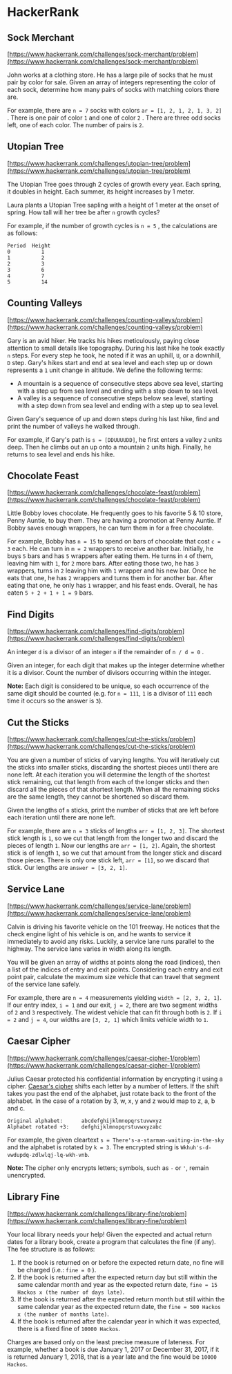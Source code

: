 # HackerRank

## Sock Merchant

[https://www.hackerrank.com/challenges/sock-merchant/problem](https://www.hackerrank.com/challenges/sock-merchant/problem)

John works at a clothing store. He has a large pile of socks that he must pair by color for sale. Given an array of integers representing the color of each sock, determine how many pairs of socks with matching colors there are.

For example, there are `n = 7` socks with colors `ar = [1, 2, 1, 2, 1, 3, 2]` . There is one pair of color `1` and one of color `2` . There are three odd socks left, one of each color. The number of pairs is `2`.

## Utopian Tree

[https://www.hackerrank.com/challenges/utopian-tree/problem](https://www.hackerrank.com/challenges/utopian-tree/problem)

The Utopian Tree goes through 2 cycles of growth every year. Each spring, it doubles in height. Each summer, its height increases by 1 meter.

Laura plants a Utopian Tree sapling with a height of 1 meter at the onset of spring. How tall will her tree be after `n` growth cycles?

For example, if the number of growth cycles is `n = 5` , the calculations are as follows:

```
Period  Height
0          1
1          2
2          3
3          6
4          7
5          14
```

## Counting Valleys

[https://www.hackerrank.com/challenges/counting-valleys/problem](https://www.hackerrank.com/challenges/counting-valleys/problem)

Gary is an avid hiker. He tracks his hikes meticulously, paying close attention to small details like topography. During his last hike he took exactly `n` steps. For every step he took, he noted if it was an uphill, `U`, or a downhill, `D` step. Gary's hikes start and end at sea level and each step up or down represents a `1` unit change in altitude. We define the following terms:

- A mountain is a sequence of consecutive steps above sea level, starting with a step up from sea level and ending with a step down to sea level.
- A valley is a sequence of consecutive steps below sea level, starting with a step down from sea level and ending with a step up to sea level.

Given Gary's sequence of up and down steps during his last hike, find and print the number of valleys he walked through.

For example, if Gary's path is `s = [DDUUUUDD]`, he first enters a valley `2` units deep. Then he climbs out an up onto a mountain `2` units high. Finally, he returns to sea level and ends his hike.

## Chocolate Feast

[https://www.hackerrank.com/challenges/chocolate-feast/problem](https://www.hackerrank.com/challenges/chocolate-feast/problem)

Little Bobby loves chocolate. He frequently goes to his favorite 5 & 10 store, Penny Auntie, to buy them. They are having a promotion at Penny Auntie. If Bobby saves enough wrappers, he can turn them in for a free chocolate.

For example, Bobby has `n = 15` to spend on bars of chocolate that cost `c = 3` each. He can turn in `m = 2` wrappers to receive another bar. Initially, he buys `5` bars and has `5` wrappers after eating them. He turns in `4` of them, leaving him with `1`, for `2` more bars. After eating those two, he has `3` wrappers, turns in `2` leaving him with `1` wrapper and his new bar. Once he eats that one, he has `2` wrappers and turns them in for another bar. After eating that one, he only has `1` wrapper, and his feast ends. Overall, he has eaten `5 + 2 + 1 + 1 = 9` bars.

## Find Digits

[https://www.hackerrank.com/challenges/find-digits/problem](https://www.hackerrank.com/challenges/find-digits/problem)

An integer `d` is a divisor of an integer `n` if the remainder of `n / d = 0` .

Given an integer, for each digit that makes up the integer determine whether it is a divisor. Count the number of divisors occurring within the integer.

**Note:** Each digit is considered to be unique, so each occurrence of the same digit should be counted (e.g. for `n = 111`, `1` is a divisor of `111` each time it occurs so the answer is `3`).

## Cut the Sticks

[https://www.hackerrank.com/challenges/cut-the-sticks/problem](https://www.hackerrank.com/challenges/cut-the-sticks/problem)

You are given a number of sticks of varying lengths. You will iteratively cut the sticks into smaller sticks, discarding the shortest pieces until there are none left. At each iteration you will determine the length of the shortest stick remaining, cut that length from each of the longer sticks and then discard all the pieces of that shortest length. When all the remaining sticks are the same length, they cannot be shortened so discard them.

Given the lengths of `n` sticks, print the number of sticks that are left before each iteration until there are none left.

For example, there are `n = 3` sticks of lengths `arr = [1, 2, 3]`. The shortest stick length is `1`, so we cut that length from the longer two and discard the pieces of length `1`. Now our lengths are `arr = [1, 2]`. Again, the shortest stick is of length `1`, so we cut that amount from the longer stick and discard those pieces. There is only one stick left, `arr = [1]`, so we discard that stick. Our lengths are `answer = [3, 2, 1]`.

## Service Lane

[https://www.hackerrank.com/challenges/service-lane/problem](https://www.hackerrank.com/challenges/service-lane/problem)

Calvin is driving his favorite vehicle on the 101 freeway. He notices that the check engine light of his vehicle is on, and he wants to service it immediately to avoid any risks. Luckily, a service lane runs parallel to the highway. The service lane varies in width along its length.

You will be given an array of widths at points along the road (indices), then a list of the indices of entry and exit points. Considering each entry and exit point pair, calculate the maximum size vehicle that can travel that segment of the service lane safely.

For example, there are `n = 4` measurements yielding `width = [2, 3, 2, 1]`. If our entry index, `i = 1` and our exit, `j = 2`, there are two segment widths of `2` and `3` respectively. The widest vehicle that can fit through both is `2`. If `i = 2` and `j = 4`, our widths are `[3, 2, 1]` which limits vehicle width to `1`.

## Caesar Cipher

[https://www.hackerrank.com/challenges/caesar-cipher-1/problem](https://www.hackerrank.com/challenges/caesar-cipher-1/problem)

Julius Caesar protected his confidential information by encrypting it using a cipher. [Caesar's cipher](https://en.wikipedia.org/wiki/Caesar_cipher) shifts each letter by a number of letters. If the shift takes you past the end of the alphabet, just rotate back to the front of the alphabet. In the case of a rotation by 3, w, x, y and z would map to z, a, b and c.

```
Original alphabet:      abcdefghijklmnopqrstuvwxyz
Alphabet rotated +3:    defghijklmnopqrstuvwxyzabc
```

For example, the given cleartext `s = There's-a-starman-waiting-in-the-sky` and the alphabet is rotated by `k = 3`. The encrypted string is `Wkhuh's-d-vwdupdq-zdlwlqj-lq-wkh-vnb`.

**Note:** The cipher only encrypts letters; symbols, such as `-` or `'`, remain unencrypted.

## Library Fine

[https://www.hackerrank.com/challenges/library-fine/problem](https://www.hackerrank.com/challenges/library-fine/problem)

Your local library needs your help! Given the expected and actual return dates for a library book, create a program that calculates the fine (if any). The fee structure is as follows:

1. If the book is returned on or before the expected return date, no fine will be charged (i.e.: `fine = 0` ).
1. If the book is returned after the expected return day but still within the same calendar month and year as the expected return date, `fine = 15 Hackos x (the number of days late)`.
1. If the book is returned after the expected return month but still within the same calendar year as the expected return date, the `fine = 500 Hackos x (the number of months late)`.
1. If the book is returned after the calendar year in which it was expected, there is a fixed fine of `10000 Hackos`.

Charges are based only on the least precise measure of lateness. For example, whether a book is due January 1, 2017 or December 31, 2017, if it is returned January 1, 2018, that is a year late and the fine would be `10000 Hackos`.
